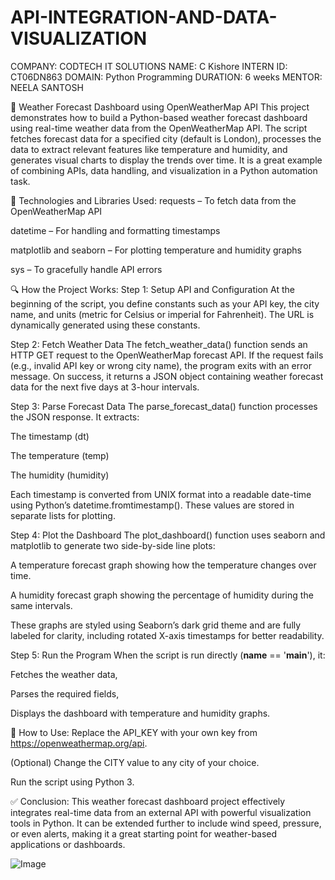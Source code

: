 # API-INTEGRATION-AND-DATA-VISUALIZATION
COMPANY: CODTECH IT SOLUTIONS
NAME:  C Kishore
INTERN ID: CT06DN863
DOMAIN: Python Programming
DURATION: 6 weeks
MENTOR: NEELA SANTOSH

📄 Weather Forecast Dashboard using OpenWeatherMap API
This project demonstrates how to build a Python-based weather forecast dashboard using real-time weather data from the OpenWeatherMap API. The script fetches forecast data for a specified city (default is London), processes the data to extract relevant features like temperature and humidity, and generates visual charts to display the trends over time. It is a great example of combining APIs, data handling, and visualization in a Python automation task.

🔧 Technologies and Libraries Used:
requests – To fetch data from the OpenWeatherMap API

datetime – For handling and formatting timestamps

matplotlib and seaborn – For plotting temperature and humidity graphs

sys – To gracefully handle API errors

🔍 How the Project Works:
Step 1: Setup API and Configuration
At the beginning of the script, you define constants such as your API key, the city name, and units (metric for Celsius or imperial for Fahrenheit). The URL is dynamically generated using these constants.

Step 2: Fetch Weather Data
The fetch_weather_data() function sends an HTTP GET request to the OpenWeatherMap forecast API. If the request fails (e.g., invalid API key or wrong city name), the program exits with an error message. On success, it returns a JSON object containing weather forecast data for the next five days at 3-hour intervals.

Step 3: Parse Forecast Data
The parse_forecast_data() function processes the JSON response. It extracts:

The timestamp (dt)

The temperature (temp)

The humidity (humidity)

Each timestamp is converted from UNIX format into a readable date-time using Python’s datetime.fromtimestamp(). These values are stored in separate lists for plotting.

Step 4: Plot the Dashboard
The plot_dashboard() function uses seaborn and matplotlib to generate two side-by-side line plots:

A temperature forecast graph showing how the temperature changes over time.

A humidity forecast graph showing the percentage of humidity during the same intervals.

These graphs are styled using Seaborn’s dark grid theme and are fully labeled for clarity, including rotated X-axis timestamps for better readability.

Step 5: Run the Program
When the script is run directly (__name__ == '__main__'), it:

Fetches the weather data,

Parses the required fields,

Displays the dashboard with temperature and humidity graphs.

📌 How to Use:
Replace the API_KEY with your own key from https://openweathermap.org/api.

(Optional) Change the CITY value to any city of your choice.

Run the script using Python 3.

✅ Conclusion:
This weather forecast dashboard project effectively integrates real-time data from an external API with powerful visualization tools in Python. It can be extended further to include wind speed, pressure, or even alerts, making it a great starting point for weather-based applications or dashboards.

![Image](https://github.com/user-attachments/assets/d51acad9-d6dc-4f2c-9791-1bcb061e6b7d)
